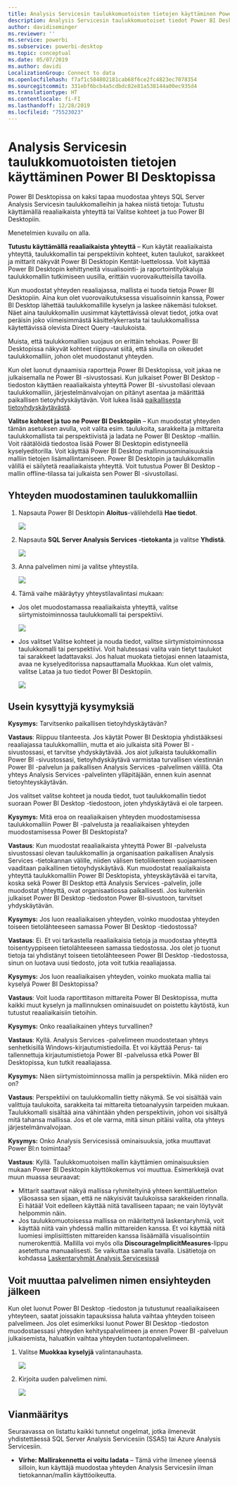 ```yaml
---
title: Analysis Servicesin taulukkomuotoisten tietojen käyttäminen Power BI Desktopissa
description: Analysis Servicesin taulukkomuotoiset tiedot Power BI Desktopissa
author: davidiseminger
ms.reviewer: ''
ms.service: powerbi
ms.subservice: powerbi-desktop
ms.topic: conceptual
ms.date: 05/07/2019
ms.author: davidi
LocalizationGroup: Connect to data
ms.openlocfilehash: f7af1c584802181cab68f6ce2fc4823ec7078354
ms.sourcegitcommit: 331ebf6bcb4a5cdbdc82e81a538144a00ec935d4
ms.translationtype: HT
ms.contentlocale: fi-FI
ms.lasthandoff: 12/28/2019
ms.locfileid: "75523023"
---
```

# <a name="using-analysis-services-tabular-data-in-power-bi-desktop"></a>Analysis Servicesin taulukkomuotoisten tietojen käyttäminen Power BI Desktopissa
Power BI Desktopissa on kaksi tapaa muodostaa yhteys SQL Server Analysis Servicesin taulukkomalleihin ja hakea niistä tietoja: Tutustu käyttämällä reaaliaikaista yhteyttä tai Valitse kohteet ja tuo Power BI Desktopiin.

Menetelmien kuvailu on alla.

**Tutustu käyttämällä reaaliaikaista yhteyttä** – Kun käytät reaaliaikaista yhteyttä, taulukkomallin tai perspektiivin kohteet, kuten taulukot, sarakkeet ja mittarit näkyvät Power BI Desktopin Kentät-luettelossa. Voit käyttää Power BI Desktopin kehittyneitä visualisointi- ja raportointityökaluja taulukkomallin tutkimiseen uusilla, erittäin vuorovaikutteisilla tavoilla.

Kun muodostat yhteyden reaaliajassa, mallista ei tuoda tietoja Power BI Desktopiin. Aina kun olet vuorovaikutuksessa visualisoinnin kanssa, Power BI Desktop lähettää taulukkomallille kyselyn ja laskee näkemäsi tulokset. Näet aina taulukkomallin uusimmat käytettävissä olevat tiedot, jotka ovat peräisin joko viimeisimmästä käsittelykerrasta tai taulukkomallissa käytettävissä olevista Direct Query -taulukoista. 

Muista, että taulukkomallien suojaus on erittäin tehokas. Power BI Desktopissa näkyvät kohteet riippuvat siitä, että sinulla on oikeudet taulukkomalliin, johon olet muodostanut yhteyden.

Kun olet luonut dynaamisia raportteja Power BI Desktopissa, voit jakaa ne julkaisemalla ne Power BI -sivustossasi. Kun julkaiset Power BI Desktop -tiedoston käyttäen reaaliaikaista yhteyttä Power BI -sivustollasi olevaan taulukkomalliin, järjestelmänvalvojan on pitänyt asentaa ja määrittää paikallisen tietoyhdyskäytävän. Voit lukea lisää [paikallisesta tietoyhdyskäytävästä](service-gateway-onprem.md).

**Valitse kohteet ja tuo ne Power BI Desktopiin** – Kun muodostat yhteyden tämän asetuksen avulla, voit valita esim. taulukoita, sarakkeita ja mittareita taulukkomallista tai perspektiivistä ja ladata ne Power BI Desktop -malliin. Voit räätälöidä tiedostoa lisää Power BI Desktopin edistyneellä kyselyeditorilla. Voit käyttää Power BI Desktop mallinnusominaisuuksia malliin tietojen lisämallintamiseen. Power BI Desktopin ja taulukkomallin välillä ei säilytetä reaaliaikaista yhteyttä. Voit tutustua Power BI Desktop -mallin offline-tilassa tai julkaista sen Power BI -sivustollasi.

## <a name="to-connect-to-a-tabular-model"></a>Yhteyden muodostaminen taulukkomalliin
1. Napsauta Power BI Desktopin **Aloitus**-välilehdellä **Hae tiedot**.
   
   ![](media/desktop-analysis-services-tabular-data/pbid_sqlas_getdata.png)
2. Napsauta **SQL Server Analysis Services -tietokanta** ja valitse **Yhdistä**.
   
   ![](media/desktop-analysis-services-tabular-data/pbid_sqlas_getdata_as.png)
3. Anna palvelimen nimi ja valitse yhteystila. 
   
   ![](media/desktop-analysis-services-tabular-data/pbid_sqlas_getdata_as_server.png)
4. Tämä vaihe määräytyy yhteystilavalintasi mukaan:

* Jos olet muodostamassa reaaliaikaista yhteyttä, valitse siirtymistoiminnossa taulukkomalli tai perspektiivi.
  
  ![](media/desktop-analysis-services-tabular-data/pbid_sqlas_getdata_as_live.png)
* Jos valitset Valitse kohteet ja nouda tiedot, valitse siirtymistoiminnossa taulukkomalli tai perspektiivi. Voit halutessasi valita vain tietyt taulukot tai sarakkeet ladattavaksi. Jos haluat muokata tietojasi ennen lataamista, avaa ne kyselyeditorissa napsauttamalla Muokkaa. Kun olet valmis, valitse Lataa ja tuo tiedot Power BI Desktopiin.

  ![](media/desktop-analysis-services-tabular-data/pbid_sqlas_getdata_as_select.png)

## <a name="frequently-asked-questions"></a>Usein kysyttyjä kysymyksiä
**Kysymys:** Tarvitsenko paikallisen tietoyhdyskäytävän?

**Vastaus**: Riippuu tilanteesta. Jos käytät Power BI Desktopia yhdistääksesi reaaliajassa taulukkomalliin, mutta et aio julkaista sitä Power BI -sivustossasi, et tarvitse yhdyskäytävää. Jos aiot julkaista taulukkomallin Power BI -sivustossasi, tietoyhdyskäytävä varmistaa turvallisen viestinnän Power BI -palvelun ja paikallisen Analysis Services -palvelimen välillä. Ota yhteys Analysis Services -palvelinten ylläpitäjään, ennen kuin asennat tietoyhteyskäytävän.

Jos valitset valitse kohteet ja nouda tiedot, tuot taulukkomallin tiedot suoraan Power BI Desktop -tiedostoon, joten yhdyskäytävä ei ole tarpeen.

**Kysymys:** Mitä eroa on reaaliaikaisen yhteyden muodostamisessa taulukkomalliin Power BI -palvelusta ja reaaliaikaisen yhteyden muodostamisessa Power BI Desktopista?

**Vastaus**: Kun muodostat reaaliaikaista yhteyttä Power BI -palvelusta sivustossasi olevan taulukkomallin ja organisaation paikallisen Analysis Services -tietokannan välille, niiden välisen tietoliikenteen suojaamiseen vaaditaan paikallinen tietoyhdyskäytävä. Kun muodostat reaaliaikaista yhteyttä taulukkomalliin Power BI Desktopista, yhteyskäytävää ei tarvita, koska sekä Power BI Desktop että Analysis Services -palvelin, jolle muodostat yhteyttä, ovat organisaatiossa paikallisesti. Jos kuitenkin julkaiset Power BI Desktop -tiedoston Power BI-sivustoon, tarvitset yhdyskäytävän.

**Kysymys:** Jos luon reaaliaikaisen yhteyden, voinko muodostaa yhteyden toiseen tietolähteeseen samassa Power BI Desktop -tiedostossa?

**Vastaus**: Ei. Et voi tarkastella reaaliaikaisia tietoja ja muodostaa yhteyttä toisentyyppiseen tietolähteeseen samassa tiedostossa. Jos olet jo tuonut tietoja tai yhdistänyt toiseen tietolähteeseen Power BI Desktop -tiedostossa, sinun on luotava uusi tiedosto, jota voit tutkia reaaliajassa.

**Kysymys:** Jos luon reaaliaikaisen yhteyden, voinko muokata mallia tai kyselyä Power BI Desktopissa?

**Vastaus**: Voit luoda raporttitason mittareita Power BI Desktopissa, mutta kaikki muut kyselyn ja mallinnuksen ominaisuudet on poistettu käytöstä, kun tutustut reaaliaikaisiin tietoihin.

**Kysymys:** Onko reaaliaikainen yhteys turvallinen?

**Vastaus**: Kyllä. Analysis Services -palvelimeen muodostetaan yhteys senhetkisillä Windows-kirjautumistiedoilla. Et voi käyttää Perus- tai tallennettuja kirjautumistietoja Power BI -palvelussa etkä Power BI Desktopissa, kun tutkit reaaliajassa.

**Kysymys:** Näen siirtymistoiminnossa mallin ja perspektiivin. Mikä niiden ero on?

**Vastaus**: Perspektiivi on taulukkomallin tietty näkymä. Se voi sisältää vain valittuja taulukoita, sarakkeita tai mittareita tietoanalyysin tarpeiden mukaan. Taulukkomalli sisältää aina vähintään yhden perspektiivin, johon voi sisältyä mitä tahansa mallissa. Jos et ole varma, mitä sinun pitäisi valita, ota yhteys järjestelmänvalvojaan.

**Kysymys:** Onko Analysis Servicesissä ominaisuuksia, jotka muuttavat Power BI:n toimintaa?

**Vastaus**: Kyllä. Taulukkomuotoisen mallin käyttämien ominaisuuksien mukaan Power BI Desktopin käyttökokemus voi muuttua. Esimerkkejä ovat muun muassa seuraavat:
* Mittarit saattavat näkyä mallissa ryhmiteltyinä yhteen kenttäluettelon yläosassa sen sijaan, että ne näkyisivät taulukoissa sarakkeiden rinnalla. Ei hätää! Voit edelleen käyttää niitä tavalliseen tapaan; ne vain löytyvät helpommin näin.
* Jos taulukkomuotoisessa mallissa on määritettynä laskentaryhmiä, voit käyttää niitä vain yhdessä mallin mittareiden kanssa. Et voi käyttää niitä luomiesi implisiittisten mittareiden kanssa lisäämällä visualisointiin numerokenttiä. Mallilla voi myös olla **DiscourageImplicitMeasures**-lippu asetettuna manuaalisesti. Se vaikuttaa samalla tavalla. Lisätietoja on kohdassa [Laskentaryhmät Analysis Servicesissä](https://docs.microsoft.com/analysis-services/tabular-models/calculation-groups#benefits)

## <a name="to-change-the-server-name-after-initial-connection"></a>Voit muuttaa palvelimen nimen ensiyhteyden jälkeen
Kun olet luonut Power BI Desktop -tiedoston ja tutustunut reaaliaikaiseen yhteyteen, saatat joissakin tapauksissa haluta vaihtaa yhteyden toiseen palvelimeen. Jos olet esimerkiksi luonut Power BI Desktop -tiedoston muodostaessasi yhteyden kehityspalvelimeen ja ennen Power BI -palveluun julkaisemista, haluatkin vaihtaa yhteyden tuotantopalvelimeen.

1. Valitse **Muokkaa kyselyjä** valintanauhasta.
   
   ![](media/desktop-analysis-services-tabular-data/pbid_sqlas_chname_editquery.png)
2. Kirjoita uuden palvelimen nimi.
   
   ![](media/desktop-analysis-services-tabular-data/pbid_sqlas_chname_dialog.png)
   
   
## <a name="troubleshooting"></a>Vianmääritys 
Seuraavassa on listattu kaikki tunnetut ongelmat, jotka ilmenevät yhdistettäessä SQL Server Analysis Servicesiin (SSAS) tai Azure Analysis Servicesiin. 

* **Virhe: Mallirakennetta ei voitu ladata** – Tämä virhe ilmenee yleensä silloin, kun käyttäjä muodostaa yhteyden Analysis Servicesiin ilman tietokannan/mallin käyttöoikeutta.

